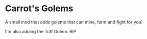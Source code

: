 # Carrot's Golems
A small mod that adds golems that can mine, farm and fight for you!

I'm also adding the Tuff Golem. RIP
